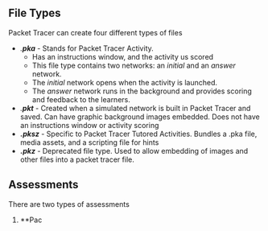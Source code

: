 ## File Types
Packet Tracer can create four different types of files
- *.**pka*** - Stands for Packet Tracer Activity. 
	- Has an instructions window, and the activity us scored
	- This file type contains two networks: an *initial* and an *answer* network.
	- The *initial* network opens when the activity is launched. 
	- The *answer* network runs in the background and provides scoring and feedback to the learners.
- *.**pkt*** - Created when a simulated network is built in Packet Tracer and saved. Can have graphic background images embedded. Does not have an instructions window or activity scoring
- ***.pksz*** - Specific to Packet Tracer Tutored Activities. Bundles a .pka file, media assets, and a scripting file for hints
- ***.pkz*** - Deprecated file type. Used to allow embedding of images and other files into a packet tracer file.


## Assessments
There are two types of assessments
1. **Pac